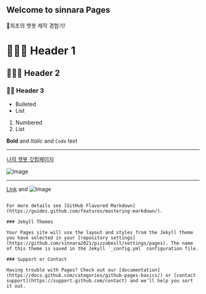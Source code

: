 ## Welcome to sinnara Pages

🍕최초의 챗봇 제작 경험기!

# 👩🏻‍🦰 Header 1
## 👨🏻‍🦱 Header 2
### 👲🏻 Header 3

- Bulleted
- List

1. Numbered
2. List

**Bold** and _Italic_ and `Code` text

---  


[나의 챗봇 깃헙페이지](https://sinnara2021.github.io/pizzabesll/)  

![Image]( https://cdn.pixabay.com/photo/2017/12/10/14/47/pizza-3010062_960_720.jpg )

---  









[Link](url) and ![Image](src)
```

For more details see [GitHub Flavored Markdown](https://guides.github.com/features/mastering-markdown/).

### Jekyll Themes

Your Pages site will use the layout and styles from the Jekyll theme you have selected in your [repository settings](https://github.com/sinnara2021/pizzabesll/settings/pages). The name of this theme is saved in the Jekyll `_config.yml` configuration file.

### Support or Contact

Having trouble with Pages? Check out our [documentation](https://docs.github.com/categories/github-pages-basics/) or [contact support](https://support.github.com/contact) and we’ll help you sort it out.
